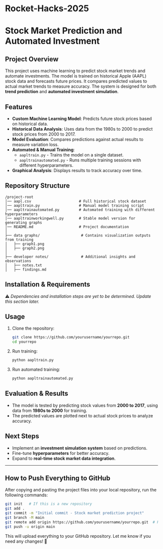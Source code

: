 # Rocket-Hacks-2025

# Stock Market Prediction and Automated Investment  

## Project Overview  
This project uses machine learning to predict stock market trends and automate investments. The model is trained on historical Apple (AAPL) stock data and forecasts future prices. It compares predicted values to actual market trends to measure accuracy. The system is designed for both **trend prediction** and **automated investment simulation**.  

## Features  
- **Custom Machine Learning Model**: Predicts future stock prices based on historical data.  
- **Historical Data Analysis**: Uses data from the 1980s to 2000 to predict stock prices from 2000 to 2017.  
- **Model Evaluation**: Compares predictions against actual results to measure variation loss.  
- **Automated & Manual Training**:  
  - `aapltrain.py` - Trains the model on a single dataset.  
  - `aapltrainautomated.py` - Runs multiple training sessions with different hyperparameters.  
- **Graphical Analysis**: Displays results to track accuracy over time.  

## Repository Structure  
```
/project-root
│── aapl.csv                      # Full historical stock dataset
│── aapltrain.py                  # Manual model training script
│── aapltrainautomated.py         # Automated training with different hyperparameters
│── aapltrainworkingwell.py       # Stable model version for generating graphs
│── README.md                     # Project documentation
│
├── data graphs/                   # Contains visualization outputs from training
│   ├── graph1.png
│   ├── graph2.png
│
├── developer notes/               # Additional insights and observations
│   ├── notes.txt
│   ├── findings.md
```

## Installation & Requirements  
⚠️ *Dependencies and installation steps are yet to be determined. Update this section later.*  

## Usage  
1. Clone the repository:  
   ```bash
   git clone https://github.com/yourusername/yourrepo.git
   cd yourrepo
   ```
2. Run training:  
   ```bash
   python aapltrain.py
   ```
3. Run automated training:  
   ```bash
   python aapltrainautomated.py
   ```

## Evaluation & Results  
- The model is tested by predicting stock values from **2000 to 2017**, using data from **1980s to 2000** for training.  
- The predicted values are plotted next to actual stock prices to analyze accuracy.  

## Next Steps  
- Implement an **investment simulation system** based on predictions.  
- Fine-tune **hyperparameters** for better accuracy.  
- Expand to **real-time stock market data integration**.  

---

## How to Push Everything to GitHub  
After copying and pasting the project files into your local repository, run the following commands:  

```bash
git init   # If this is a new repository
git add .
git commit -m "Initial commit - Stock market prediction project"
git branch -M main
git remote add origin https://github.com/yourusername/yourrepo.git  # Replace with your repo URL
git push -u origin main
```

This will upload everything to your GitHub repository. Let me know if you need any changes! 🚀
